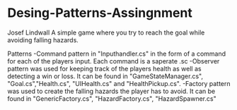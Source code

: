 # Desing-Patterns-Assingnment

Josef Lindwall
A simple game where you try to reach the goal while avoiding falling hazards.

Patterns
-Command pattern in "Inputhandler.cs" in the form of a command for each of the players input. Each command is a saperate .sc
-Observer pattern was used for keeping track of the players health as well as detecting a win or loss. It can be found in "GameStateManager.cs", "Goal.cs","Health.cs",
"UIHealth.cs" and "HealthPickup.cs".
-Factory pattern was used to create the falling hazards the player has to avoid. It can be found in "GenericFactory.cs", "HazardFactory.cs", "HazardSpawner.cs"
